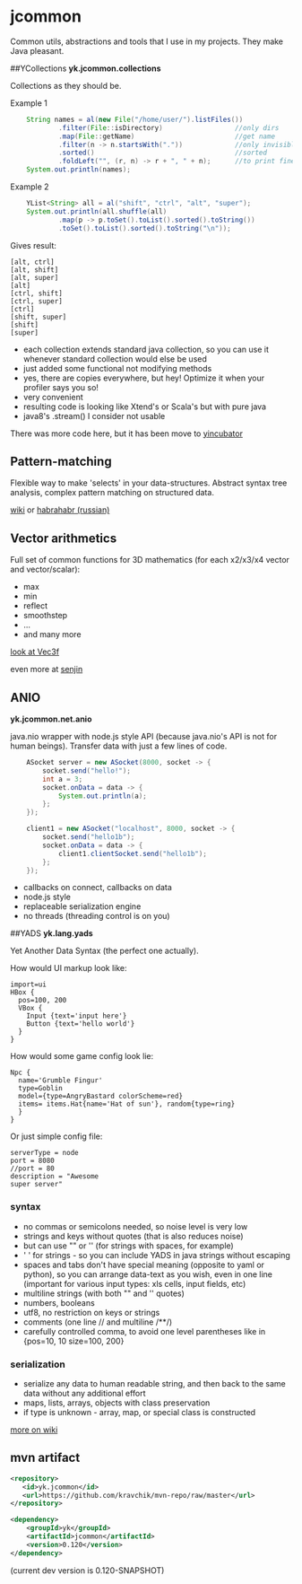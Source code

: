 jcommon
=======
Common utils, abstractions and tools that I use in my projects. They make Java pleasant.

##YCollections
**yk.jcommon.collections**

Collections as they should be.

Example 1
```java
    String names = al(new File("/home/user/").listFiles())
            .filter(File::isDirectory)                  //only dirs
            .map(File::getName)                         //get name
            .filter(n -> n.startsWith("."))             //only invisible
            .sorted()                                   //sorted
            .foldLeft("", (r, n) -> r + ", " + n);      //to print fine
    System.out.println(names);
```
Example 2
```java
    YList<String> all = al("shift", "ctrl", "alt", "super");
    System.out.println(all.shuffle(all)
            .map(p -> p.toSet().toList().sorted().toString())
            .toSet().toList().sorted().toString("\n"));
```
Gives result:
```
[alt, ctrl]
[alt, shift]
[alt, super]
[alt]
[ctrl, shift]
[ctrl, super]
[ctrl]
[shift, super]
[shift]
[super]
```

* each collection extends standard java collection, so you can use it whenever standard collection would else be used
* just added some functional not modifying methods
* yes, there are copies everywhere, but hey! Optimize it when your profiler says you so!
* very convenient
* resulting code is looking like Xtend's or Scala's but with pure java
* java8's .stream() I consider not usable

There was more code here, but it has been move to [yincubator]()


## Pattern-matching

Flexible way to make 'selects' in your data-structures. Abstract syntax tree analysis, complex pattern matching on structured data.

[wiki](https://github.com/kravchik/jcommon/wiki/pattern-matching)
or
[habrahabr (russian)](http://habrahabr.ru/post/270173/)

## Vector arithmetics

Full set of common functions for 3D mathematics (for each x2/x3/x4 vector and vector/scalar):
 
* max
* min
* reflect
* smoothstep
* ...
* and many more

[look at Vec3f](https://github.com/kravchik/jcommon/blob/master/src/main/java/yk/jcommon/fastgeom/Vec3f.java) 

even more at [senjin](https://github.com/kravchik/senjin/blob/master/src/main/java/yk/senjin/shaders/gshader/ShaderParent.java)


## ANIO
**yk.jcommon.net.anio**

java.nio wrapper with node.js style API (because java.nio's API is not for human beings). Transfer data with just a few lines of code.

```java
    ASocket server = new ASocket(8000, socket -> {
        socket.send("hello!");
        int a = 3;
        socket.onData = data -> {
            System.out.println(a);
        };
    });

    client1 = new ASocket("localhost", 8000, socket -> {
        socket.send("hello1b");
        socket.onData = data -> {
            client1.clientSocket.send("hello1b");
        };
    });

```
* callbacks on connect, callbacks on data
* node.js style
* replaceable serialization engine
* no threads (threading control is on you) 


##YADS
**yk.lang.yads**

Yet Another Data Syntax (the perfect one actually).

How would UI markup look like:

```
import=ui
HBox {
  pos=100, 200
  VBox {
    Input {text='input here'}
    Button {text='hello world'}
  }
}
```
How would some game config look lie:
```
Npc {
  name='Grumble Fingur'
  type=Goblin
  model={type=AngryBastard colorScheme=red}
  items= items.Hat{name='Hat of sun'}, random{type=ring}
  }
}
```
Or just simple config file:
```
serverType = node
port = 8080
//port = 80
description = "Awesome
super server"
```

### syntax
* no commas or semicolons needed, so noise level is very low
* strings and keys without quotes (that is also reduces noise)
* but can use "" or '' (for strings with spaces, for example)
* ' ' for strings - so you can include YADS in java strings without escaping
* spaces and tabs don't have special meaning (opposite to yaml or python), so you can arrange data-text as you wish, even in one line (important for various input types: xls cells, input fields, etc)
* multiline strings (with both "" and '' quotes)
* numbers, booleans
* utf8, no restriction on keys or strings
* comments (one line // and multiline /**/)
* carefully controlled comma, to avoid one level parentheses like in {pos=10, 10 size=100, 200}

### serialization
* serialize any data to human readable string, and then back to the same data without any additional effort
* maps, lists, arrays, objects with class preservation
* if type is unknown - array, map, or special class is constructed

[more on wiki](https://github.com/kravchik/jcommon/wiki/YADS-instead-of-.properties-syntax-example)

## mvn artifact
```xml
<repository>
   <id>yk.jcommon</id>
   <url>https://github.com/kravchik/mvn-repo/raw/master</url>
</repository>

<dependency>
    <groupId>yk</groupId>
    <artifactId>jcommon</artifactId>
    <version>0.120</version>
</dependency>
```
(current dev version is 0.120-SNAPSHOT)


